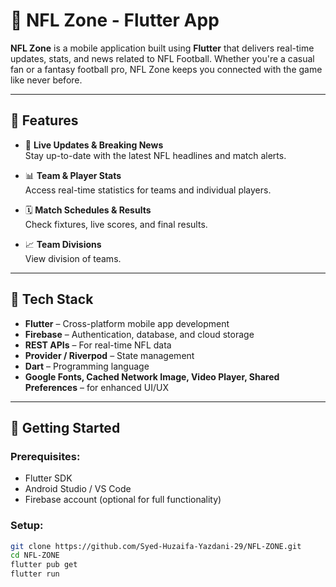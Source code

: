 # 🏈 NFL Zone - Flutter App

**NFL Zone** is a mobile application built using **Flutter** that delivers real-time updates, stats, and news related to NFL Football. Whether you're a casual fan or a fantasy football pro, NFL Zone keeps you connected with the game like never before.

---

## 📱 Features

- 📰 **Live Updates & Breaking News**  
  Stay up-to-date with the latest NFL headlines and match alerts.

- 📊 **Team & Player Stats**  
  Access real-time statistics for teams and individual players.

- 🗓️ **Match Schedules & Results**  
  Check fixtures, live scores, and final results.

- 📈 **Team Divisions**  
  View division of teams.

---

## 🚀 Tech Stack

- **Flutter** – Cross-platform mobile app development  
- **Firebase** – Authentication, database, and cloud storage  
- **REST APIs** – For real-time NFL data  
- **Provider / Riverpod** – State management  
- **Dart** – Programming language  
- **Google Fonts, Cached Network Image, Video Player, Shared Preferences** – for enhanced UI/UX

---


## 🔧 Getting Started

### Prerequisites:
- Flutter SDK
- Android Studio / VS Code
- Firebase account (optional for full functionality)

### Setup:

```bash
git clone https://github.com/Syed-Huzaifa-Yazdani-29/NFL-ZONE.git
cd NFL-ZONE
flutter pub get
flutter run
